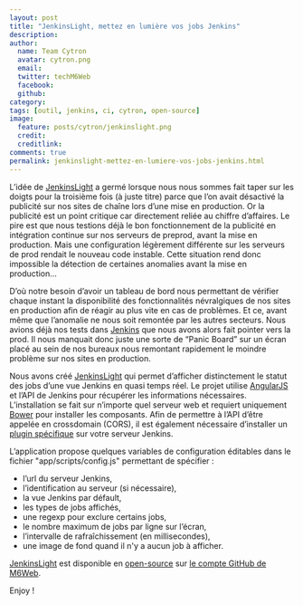 ```yaml
---
layout: post
title: "JenkinsLight, mettez en lumière vos jobs Jenkins"
description:
author:
  name: Team Cytron
  avatar: cytron.png
  email:
  twitter: techM6Web
  facebook:
  github:
category:
tags: [outil, jenkins, ci, cytron, open-source]
image:
  feature: posts/cytron/jenkinslight.png
  credit:
  creditlink:
comments: true
permalink: jenkinslight-mettez-en-lumiere-vos-jobs-jenkins.html
---
```


L’idée de [JenkinsLight](https://github.com/M6Web/JenkinsLight) a germé lorsque nous nous sommes fait taper sur les doigts pour la troisième fois (à juste titre) parce que l’on avait désactivé la publicité sur nos sites de chaîne lors d’une mise en production. Or la publicité est un point critique car directement reliée au chiffre d’affaires. Le pire est que nous testions déjà le bon fonctionnement de la publicité en intégration continue sur nos serveurs de preprod, avant la mise en production. Mais une configuration légèrement différente sur les serveurs de prod rendait le nouveau code instable. Cette situation rend donc impossible la détection de certaines anomalies avant la mise en production…

D’où notre besoin d’avoir un tableau de bord nous permettant de vérifier chaque instant la disponibilité des fonctionnalités névralgiques de nos sites en production afin de réagir au plus vite en cas de problèmes. Et ce, avant même que l’anomalie ne nous soit remontée par les autres secteurs. Nous avions déjà nos tests dans [Jenkins](https://jenkins-ci.org/) que nous avons alors fait pointer vers la prod. Il nous manquait donc juste une sorte de “Panic Board” sur un écran placé au sein de nos bureaux nous remontant rapidement le moindre problème sur nos sites en production.

Nous avons créé [JenkinsLight](https://github.com/M6Web/JenkinsLight) qui permet d’afficher distinctement le statut des jobs d’une vue Jenkins en quasi temps réel. Le projet utilise [AngularJS](https://angularjs.org/) et l’API de Jenkins pour récupérer les informations nécessaires. L’installation se fait sur n’importe quel serveur web et requiert uniquement [Bower](https://bower.io/) pour installer les composants. Afin de permettre à l’API d’être appelée en crossdomain (CORS), il est également nécessaire d’installer un [plugin spécifique](https://github.com/jhinrichsen/cors-plugin) sur votre serveur Jenkins.

L’application propose quelques variables de configuration éditables dans le fichier "app/scripts/config.js" permettant de spécifier :

- l’url du serveur Jenkins,
- l’identification au serveur (si nécessaire),
- la vue Jenkins par défault,
- les types de jobs affichés,
- une regexp pour exclure certains jobs,
- le nombre maximum de jobs par ligne sur l’écran,
- l’intervalle de rafraîchissement (en millisecondes),
- une image de fond quand il n'y a aucun job à afficher.

[JenkinsLight](https://github.com/M6Web/JenkinsLight) est disponible en [open-source](https://tom.preston-werner.com/2011/11/22/open-source-everything.html) sur [le compte GitHub de M6Web](https://github.com/M6Web).

Enjoy !

